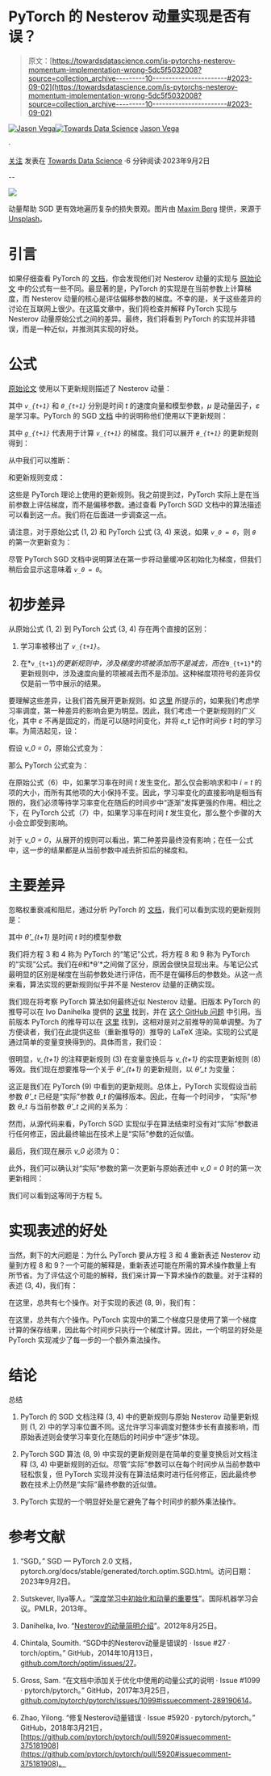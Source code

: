 # PyTorch 的 Nesterov 动量实现是否有误？

> 原文：[https://towardsdatascience.com/is-pytorchs-nesterov-momentum-implementation-wrong-5dc5f5032008?source=collection_archive---------10-----------------------#2023-09-02](https://towardsdatascience.com/is-pytorchs-nesterov-momentum-implementation-wrong-5dc5f5032008?source=collection_archive---------10-----------------------#2023-09-02)

[](https://medium.com/@jasonvega14?source=post_page-----5dc5f5032008--------------------------------)[![Jason Vega](../Images/712b2e34c1af7a8572193296bdd8b206.png)](https://medium.com/@jasonvega14?source=post_page-----5dc5f5032008--------------------------------)[](https://towardsdatascience.com/?source=post_page-----5dc5f5032008--------------------------------)[![Towards Data Science](../Images/a6ff2676ffcc0c7aad8aaf1d79379785.png)](https://towardsdatascience.com/?source=post_page-----5dc5f5032008--------------------------------) [Jason Vega](https://medium.com/@jasonvega14?source=post_page-----5dc5f5032008--------------------------------)

·

[关注](https://medium.com/m/signin?actionUrl=https%3A%2F%2Fmedium.com%2F_%2Fsubscribe%2Fuser%2Fa9932c231079&operation=register&redirect=https%3A%2F%2Ftowardsdatascience.com%2Fis-pytorchs-nesterov-momentum-implementation-wrong-5dc5f5032008&user=Jason+Vega&userId=a9932c231079&source=post_page-a9932c231079----5dc5f5032008---------------------post_header-----------) 发表在 [Towards Data Science](https://towardsdatascience.com/?source=post_page-----5dc5f5032008--------------------------------) ·6 分钟阅读·2023年9月2日[](https://medium.com/m/signin?actionUrl=https%3A%2F%2Fmedium.com%2F_%2Fvote%2Ftowards-data-science%2F5dc5f5032008&operation=register&redirect=https%3A%2F%2Ftowardsdatascience.com%2Fis-pytorchs-nesterov-momentum-implementation-wrong-5dc5f5032008&user=Jason+Vega&userId=a9932c231079&source=-----5dc5f5032008---------------------clap_footer-----------)

--

[](https://medium.com/m/signin?actionUrl=https%3A%2F%2Fmedium.com%2F_%2Fbookmark%2Fp%2F5dc5f5032008&operation=register&redirect=https%3A%2F%2Ftowardsdatascience.com%2Fis-pytorchs-nesterov-momentum-implementation-wrong-5dc5f5032008&source=-----5dc5f5032008---------------------bookmark_footer-----------)![](../Images/0e58bb7374f65a47beb941d924f19ba1.png)

动量帮助 SGD 更有效地遍历复杂的损失景观。图片由 [Maxim Berg](https://unsplash.com/@maxberg?utm_source=medium&utm_medium=referral) 提供，来源于 [Unsplash](https://unsplash.com/?utm_source=medium&utm_medium=referral)。

# 引言

如果仔细查看 PyTorch 的 [文档](https://pytorch.org/docs/stable/generated/torch.optim.SGD.html)，你会发现他们对 Nesterov 动量的实现与 [原始论文](http://proceedings.mlr.press/v28/sutskever13.pdf) 中的公式有一些不同。最显著的是，PyTorch 的实现是在当前参数上计算梯度，而 Nesterov 动量的核心是评估偏移参数的梯度。不幸的是，关于这些差异的讨论在互联网上很少。在这篇文章中，我们将检查并解释 PyTorch 实现与 Nesterov 动量原始公式之间的差异。最终，我们将看到 PyTorch 的实现并非错误，而是一种近似，并推测其实现的好处。

# 公式

[原始论文](http://proceedings.mlr.press/v28/sutskever13.pdf) 使用以下更新规则描述了 Nesterov 动量：

其中 *`v_{t+1}`* 和 *`θ_{t+1}`* 分别是时间 *t* 的速度向量和模型参数，*μ* 是动量因子，*ε* 是学习率。PyTorch 的 SGD [文档](https://pytorch.org/docs/stable/generated/torch.optim.SGD.html) 中的说明称他们使用以下更新规则：

其中 *`g_{t+1}`* 代表用于计算 *`v_{t+1}`* 的梯度。我们可以展开 *`θ_{t+1}`* 的更新规则得到：

从中我们可以推断：

和更新规则变成：

这些是 PyTorch 理论上使用的更新规则。我之前提到过，PyTorch 实际上是在当前参数上评估梯度，而不是偏移参数。通过查看 PyTorch SGD 文档中的算法描述可以看到这一点。我们将在后面进一步调查这一点。

请注意，对于原始公式 (1, 2) 和 PyTorch 公式 (3, 4) 来说，如果 *`v_0 = 0`*，则 *`θ`* 的第一次更新变为：

尽管 PyTorch SGD 文档中说明算法在第一步将动量缓冲区初始化为梯度，但我们稍后会显示这意味着 *`v_0 = 0`*。

# 初步差异

从原始公式 (1, 2) 到 PyTorch 公式 (3, 4) 存在两个直接的区别：

1.  学习率被移出了 *`v_{t+1}`*。

1.  在*`v_{t+1}`*的更新规则中，涉及梯度的项被添加而不是减去，而在*`θ_{t+1}`*的更新规则中，涉及速度向量的项被减去而不是添加。这种梯度项符号的差异仅仅是前一节中展示的结果。

要理解这些差异，让我们首先展开更新规则。如 [这里](https://github.com/pytorch/pytorch/issues/1099#issuecomment-289190614) 所提示的，如果我们考虑学习率调度，第一种差异的影响会更为明显。因此，我们考虑一个更新规则的广义化，其中 *ε* 不再是固定的，而是可以随时间变化，并将 *ε_t* 记作时间步 *t* 时的学习率。为简洁起见，设：

假设 *v_0 = 0*，原始公式变为：

那么 PyTorch 公式变为：

在原始公式（6）中，如果学习率在时间 *t* 发生变化，那么仅会影响求和中 *i = t* 的项的大小，而所有其他项的大小保持不变。因此，学习率变化的直接影响是相当有限的，我们必须等待学习率变化在随后的时间步中“逐渐”发挥更强的作用。相比之下，在 PyTorch 公式（7）中，如果学习率在时间 *t* 发生变化，那么整个步骤的大小会立即受到影响。

对于 *v_0 = 0*，从展开的规则可以看出，第二种差异最终没有影响；在任一公式中，这一步的结果都是从当前参数中减去折扣后的梯度和。

# 主要差异

忽略权重衰减和阻尼，通过分析 PyTorch 的 [文档](https://pytorch.org/docs/stable/generated/torch.optim.SGD.html)，我们可以看到实现的更新规则是：

其中 *θ’_{t+1}* 是时间 *t* 时的模型参数

我们将方程 3 和 4 称为 PyTorch 的“笔记”公式，将方程 8 和 9 称为 PyTorch 的“实现”公式。我们在*θ*和*θ’*之间做了区分，原因会很快显现出来。与笔记公式最明显的区别是梯度在当前参数处进行评估，而不是在偏移后的参数处。从这一点来看，算法实现的更新规则似乎并不是 Nesterov 动量的正确实现。

我们现在将考察 PyTorch 算法如何最终近似 Nesterov 动量。旧版本 PyTorch 的推导可以在 Ivo Danihelka 提供的 [这里](https://github.com/fidlej/optim/raw/master/dok/nesterov_simple.pdf) 找到，并在 [这个 GitHub 问题](https://github.com/torch/optim/issues/27) 中引用。当前版本 PyTorch 的推导可以在 [这里](https://github.com/pytorch/pytorch/pull/5920#issuecomment-375181908) 找到，这相对是对之前推导的简单调整。为了方便读者，我们在此提供这些（重新推导的）推导的 LaTeX 渲染。实现的公式是通过简单的变量变换得到的。具体而言，我们设：

很明显，*v_{t+1}* 的注释更新规则 (3) 在变量变换后与 *v_{t+1}* 的实现更新规则 (8) 等效。我们现在想要推导一个关于 *θ’_{t+1}* 的更新规则，以 *θ’_t* 为变量：

这正是我们在 PyTorch (9) 中看到的更新规则。总体上，PyTorch 实现假设当前参数 *θ’_t* 已经是“实际”参数 *θ_t* 的偏移版本。因此，在每一个时间步， “实际”参数 *θ_t* 与当前参数 *θ’_t* 之间的关系为：

然而，从源代码来看，PyTorch SGD 实现似乎在算法结束时没有对“实际”参数进行任何修正，因此最终输出在技术上是“实际”参数的近似值。

最后，我们现在展示 *v_0* 必须为 0：

此外，我们可以确认对“实际”参数的第一次更新与原始表述中 *v_0 = 0* 时的第一次更新相同：

我们可以看到这等同于方程 5。

# 实现表述的好处

当然，剩下的大问题是：为什么 PyTorch 要从方程 3 和 4 重新表述 Nesterov 动量到方程 8 和 9？一个可能的解释是，重新表述可能在所需的算术操作数量上有所节省。为了评估这个可能的解释，我们来计算一下算术操作的数量。对于注释的表述 (3, 4)，我们有：

在这里，总共有七个操作。对于实现的表述 (8, 9)，我们有：

在这里，总共有六个操作。PyTorch 实现中的第二个梯度只是使用了第一个梯度计算的保存结果，因此每个时间步只执行一个梯度计算。因此，一个明显的好处是 PyTorch 实现减少了每一步的一个额外乘法操作。

# 结论

总结

1.  PyTorch 的 SGD 文档注释 (3, 4) 中的更新规则与原始 Nesterov 动量更新规则 (1, 2) 中的学习率位置不同。这允许学习率调度对整体步长有直接影响，而原始表述则会使学习率变化在随后的时间步中“逐步”体现。

1.  PyTorch SGD 算法 (8, 9) 中实现的更新规则是在简单的变量变换后对文档注释 (3, 4) 中更新规则的近似。尽管“实际”参数可以在每个时间步从当前参数中轻松恢复，但 PyTorch 实现并没有在算法结束时进行任何修正，因此最终参数在技术上仍然是“实际”最终参数的近似值。

1.  PyTorch 实现的一个明显好处是它避免了每个时间步的额外乘法操作。

# 参考文献

1.  “SGD。” SGD — PyTorch 2.0 文档，pytorch.org/docs/stable/generated/torch.optim.SGD.html。访问日期：2023年9月2日。

1.  Sutskever, Ilya等人。“[深度学习中初始化和动量的重要性](http://proceedings.mlr.press/v28/sutskever13.pdf)”。国际机器学习会议。PMLR，2013年。

1.  Danihelka, Ivo. “[Nesterov的动量简明介绍](https://github.com/fidlej/optim/raw/master/dok/nesterov_simple.pdf)”。2012年8月25日。

1.  Chintala, Soumith. “SGD中的Nesterov动量是错误的 · Issue #27 · torch/optim。” GitHub，2014年10月13日，[github.com/torch/optim/issues/27](https://github.com/torch/optim/issues/27)。

1.  Gross, Sam. “在文档中添加关于优化中使用的动量公式的说明 · Issue #1099 · pytorch/pytorch。” GitHub，2017年3月25日，[github.com/pytorch/pytorch/issues/1099#issuecomment-289190614](https://github.com/pytorch/pytorch/issues/1099#issuecomment-289190614)。

1.  Zhao, Yilong. “修复Nesterov动量错误 · Issue #5920 · pytorch/pytorch。” GitHub，2018年3月21日，[https://github.com/pytorch/pytorch/pull/5920#issuecomment-375181908](https://github.com/pytorch/pytorch/pull/5920#issuecomment-375181908)。
